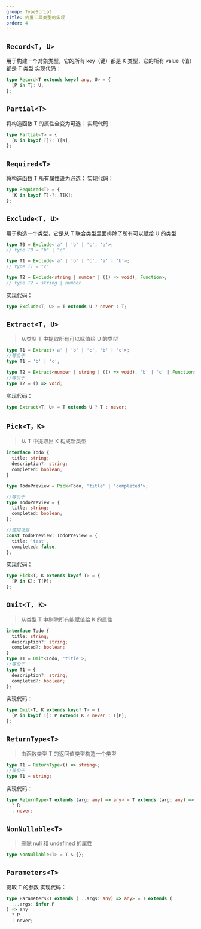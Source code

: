 ```yaml
---
group: TypeScript
title: 内置工具类型的实现
order: 4
---
```


## `Record<T, U>`

用于构建一个对象类型，它的所有 key（键）都是 K 类型，它的所有 value（值）都是 T 类型
实现代码：

```ts
type Record<T extends keyof any, U> = {
  [P in T]: U;
};
```

## `Partial<T>`

将构造函数 T 的属性全变为可选：
实现代码：

```ts
type Partial<T> = {
  [K in keyof T]?: T[K];
};
```

## `Required<T>`

将构造函数 T 所有属性设为必选：
实现代码：

```ts
type Required<T> = {
  [K in keyof T]-?: T[K];
};
```

## `Exclude<T, U>`

用于构造一个类型，它是从 T 联合类型里面排除了所有可以赋给 U 的类型

```ts
type T0 = Exclude<'a' | 'b' | 'c', 'a'>;
// type T0 = "b" | "c"

type T1 = Exclude<'a' | 'b' | 'c', 'a' | 'b'>;
// type T1 = "c"

type T2 = Exclude<string | number | (() => void), Function>;
// type T2 = string | number
```

实现代码：

```ts
type Exclude<T, U> = T extends U ? never : T;
```

## `Extract<T, U>`

> 从类型 T 中提取所有可以赋值给 U 的类型

```ts
type T1 = Extract<'a' | 'b' | 'c', 'b' | 'c'>;
//等价于
type T1 = 'b' | 'c';

type T2 = Extract<number | string | (() => void), 'b' | 'c' | Function>;
//等价于
type T2 = () => void;
```

实现代码：

```ts
type Extract<T, U> = T extends U ? T : never;
```

## `Pick<T，K>`

> 从 T 中提取出 K 构成新类型

```ts
interface Todo {
  title: string;
  description?: string;
  completed: boolean;
}

type TodoPreview = Pick<Todo, 'title' | 'completed'>;

//等价于
type TodoPreview = {
  title: string;
  completed: boolean;
};

//使用场景
const todoPreview: TodoPreview = {
  title: 'test',
  completed: false,
};
```

实现代码：

```ts
type Pick<T, K extends keyof T> = {
  [P in K]: T[P];
};
```

## `Omit<T, K>`

> 从类型 T 中剔除所有能赋值给 K 的属性

```ts
interface Todo {
  title: string;
  description?: string;
  completed?: boolean;
}
type T1 = Omit<Todo, 'title'>;
//等价于
type T1 = {
  description?: string;
  completed?: boolean;
};
```

实现代码：

```ts
type Omit<T, K extends keyof T> = {
  [P in keyof T]: P extends K ? never : T[P];
};
```

## `ReturnType<T>`

> 由函数类型 T 的返回值类型构造一个类型

```ts
type T1 = ReturnType<() => string>;
//等价于
type T1 = string;
```

实现代码：

```ts
type ReturnType<T extends (arg: any) => any> = T extends (arg: any) => infer R
  ? R
  : never;
```

## `NonNullable<T>`

> 删除 null 和 undefined 的属性

```ts
type NonNullable<T> = T & {};
```

## `Parameters<T>`

提取 T 的参数
实现代码：

```ts
type Parameters<T extends (...args: any) => any> = T extends (
  ...args: infer P
) => any
  ? P
  : never;
```
